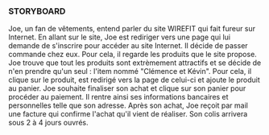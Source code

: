 ### STORYBOARD

Joe, un fan de vêtements, entend parler du site WIREFIT qui fait fureur sur Internet. En allant sur le site, Joe est rediriger vers une page qui lui demande de s'inscrire pour accéder au site Internet. Il décide de passer commande chez eux. Pour cela, il regarde les produits que le site propose. Joe trouve que tout les produits sont extrèmement attractifs et se décide de n'en prendre qu'un seul : l'item nommé "Clémence et Kévin". Pour cela, il clique sur le produit, est redirigé vers la page de celui-ci et ajoute le produit au panier. Joe souhaite finaliser son achat et clique sur son panier pour procéder au paiement. Il rentre ainsi ses informations bancaires et personnelles telle que son adresse. Après son achat, Joe reçoit par mail une facture qui confirme l'achat qu'il vient de réaliser. Son colis arrivera sous 2 à 4 jours ouvrés.
